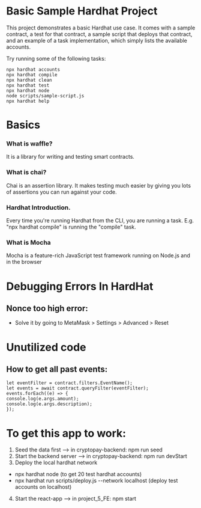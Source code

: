 # Basic Sample Hardhat Project

This project demonstrates a basic Hardhat use case. It comes with a sample contract, a test for that contract, a sample script that deploys that contract, and an example of a task implementation, which simply lists the available accounts.

Try running some of the following tasks:

```shell
npx hardhat accounts
npx hardhat compile
npx hardhat clean
npx hardhat test
npx hardhat node
node scripts/sample-script.js
npx hardhat help
```

# Basics

### What is waffle?

It is a library for writing and testing smart contracts.

### What is chai?

Chai is an assertion library. It makes testing much easier by giving you lots of assertions you can run against your code.

### Hardhat Introduction.

Every time you're running Hardhat from the CLI, you are running a task. E.g. "npx hardhat compile" is running the "compile" task.

### What is Mocha

Mocha is a feature-rich JavaScript test framework running on Node.js and in the browser

# Debugging Errors In HardHat

## Nonce too high error:

- Solve it by going to MetaMask > Settings > Advanced > Reset

# Unutilized code

## How to get all past events:

```
let eventFilter = contract.filters.EventName();
let events = await contract.queryFilter(eventFilter);
events.forEach((e) => {
console.log(e.args.amount);
console.log(e.args.description);
});
```

# To get this app to work:

1. Seed the data first --> in cryptopay-backend: npm run seed
2. Start the backend server --> in cryptopay-backend: npm run devStart
3. Deploy the local hardhat network

- npx hardhat node (to get 20 test hardhat accounts)
- npx hardhat run scripts/deploy.js --network localhost (deploy test accounts on localhost)

4. Start the react-app --> in project_5_FE: npm start

```

```

